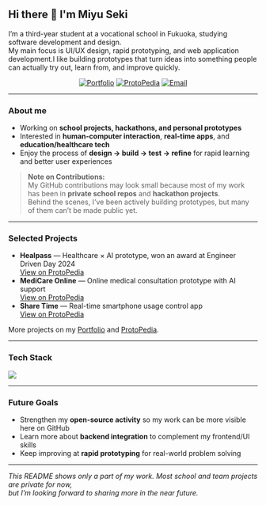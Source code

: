 ## Hi there 👋 I'm Miyu Seki

I’m a third-year student at a vocational school in Fukuoka, studying software development and design.  
My main focus is UI/UX design, rapid prototyping, and web application development.I like building prototypes that turn ideas into something people can actually try out, learn from, and improve quickly.

<p align="center">
  <a href="https://miyuseki.github.io/portfolio/"><img alt="Portfolio" src="https://img.shields.io/badge/Portfolio-1AA7ED?logo=githubpages&logoColor=white"></a>
  <a href="https://protopedia.net/prototyper/trz_hi82"><img alt="ProtoPedia" src="https://img.shields.io/badge/ProtoPedia-00b894?logo=polywork&logoColor=white"></a>
  <a href="mailto:your_email@example.com"><img alt="Email" src="https://img.shields.io/badge/Contact-Email-informational"></a>
</p>

---

### About me
- Working on **school projects, hackathons, and personal prototypes**  
- Interested in **human-computer interaction**, **real-time apps**, and **education/healthcare tech**  
- Enjoy the process of **design → build → test → refine** for rapid learning and better user experiences  

> **Note on Contributions:**  
> My GitHub contributions may look small because most of my work has been in **private school repos** and **hackathon projects**.  
> Behind the scenes, I’ve been actively building prototypes, but many of them can’t be made public yet.  

---

### Selected Projects
- **Healpass** — Healthcare × AI prototype, won an award at Engineer Driven Day 2024  
  [View on ProtoPedia](https://protopedia.net/prototype/6090)  
- **MediCare Online** — Online medical consultation prototype with AI support  
  [View on ProtoPedia](https://protopedia.net/prototype/7052)  
- **Share Time** — Real-time smartphone usage control app  
  [View on ProtoPedia](https://protopedia.net/prototype/6741)  

More projects on my [Portfolio](https://miyuseki.github.io/portfolio/) and [ProtoPedia](https://protopedia.net/prototyper/trz_hi82).

---

### Tech Stack
<p>
  <img src="https://skillicons.dev/icons?i=react,ts,js,flutter,dart,firebase,tailwind,figma" />
</p>

---

### Future Goals
- Strengthen my **open-source activity** so my work can be more visible here on GitHub  
- Learn more about **backend integration** to complement my frontend/UI skills  
- Keep improving at **rapid prototyping** for real-world problem solving  

---

*This README shows only a part of my work. Most school and team projects are private for now,  
but I’m looking forward to sharing more in the near future.*
